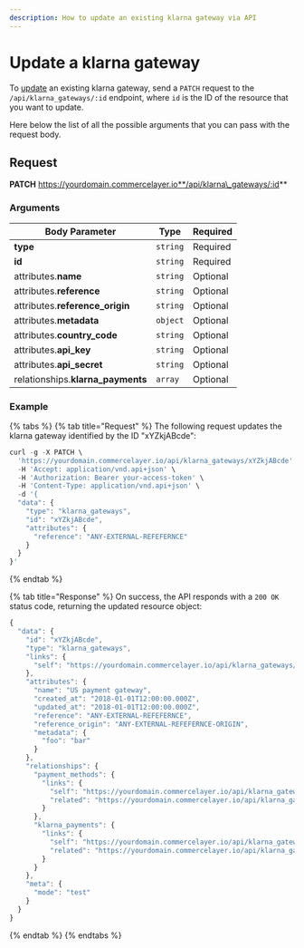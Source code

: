 ```yaml
---
description: How to update an existing klarna gateway via API
---
```


# Update a klarna gateway

To [update](https://docs.commercelayer.io/developers/updating-resources) an existing klarna gateway, send a `PATCH` request to the `/api/klarna_gateways/:id` endpoint, where `id` is the ID of the resource that you want to update.

Here below the list of all the possible arguments that you can pass with the request body.

## Request

**PATCH** https://yourdomain.commercelayer.io**/api/klarna\_gateways/:id**

### Arguments

| Body Parameter                     | Type     | Required |
| ---------------------------------- | -------- | -------- |
| **type**                           | `string` | Required |
| **id**                             | `string` | Required |
| attributes.**name**                | `string` | Optional |
| attributes.**reference**           | `string` | Optional |
| attributes.**reference\_origin**   | `string` | Optional |
| attributes.**metadata**            | `object` | Optional |
| attributes.**country\_code**       | `string` | Optional |
| attributes.**api\_key**            | `string` | Optional |
| attributes.**api\_secret**         | `string` | Optional |
| relationships.**klarna\_payments** | `array`  | Optional |

### Example

{% tabs %}
{% tab title="Request" %}
The following request updates the klarna gateway identified by the ID "xYZkjABcde":

```javascript
curl -g -X PATCH \
  'https://yourdomain.commercelayer.io/api/klarna_gateways/xYZkjABcde' \
  -H 'Accept: application/vnd.api+json' \
  -H 'Authorization: Bearer your-access-token' \
  -H 'Content-Type: application/vnd.api+json' \
  -d '{
  "data": {
    "type": "klarna_gateways",
    "id": "xYZkjABcde",
    "attributes": {
      "reference": "ANY-EXTERNAL-REFEFERNCE"
    }
  }
}'
```
{% endtab %}

{% tab title="Response" %}
On success, the API responds with a `200 OK` status code, returning the updated resource object:

```javascript
{
  "data": {
    "id": "xYZkjABcde",
    "type": "klarna_gateways",
    "links": {
      "self": "https://yourdomain.commercelayer.io/api/klarna_gateways/xYZkjABcde"
    },
    "attributes": {
      "name": "US payment gateway",
      "created_at": "2018-01-01T12:00:00.000Z",
      "updated_at": "2018-01-01T12:00:00.000Z",
      "reference": "ANY-EXTERNAL-REFEFERNCE",
      "reference_origin": "ANY-EXTERNAL-REFEFERNCE-ORIGIN",
      "metadata": {
        "foo": "bar"
      }
    },
    "relationships": {
      "payment_methods": {
        "links": {
          "self": "https://yourdomain.commercelayer.io/api/klarna_gateways/xYZkjABcde/relationships/payment_methods",
          "related": "https://yourdomain.commercelayer.io/api/klarna_gateways/xYZkjABcde/payment_methods"
        }
      },
      "klarna_payments": {
        "links": {
          "self": "https://yourdomain.commercelayer.io/api/klarna_gateways/xYZkjABcde/relationships/klarna_payments",
          "related": "https://yourdomain.commercelayer.io/api/klarna_gateways/xYZkjABcde/klarna_payments"
        }
      }
    },
    "meta": {
      "mode": "test"
    }
  }
}
```
{% endtab %}
{% endtabs %}
